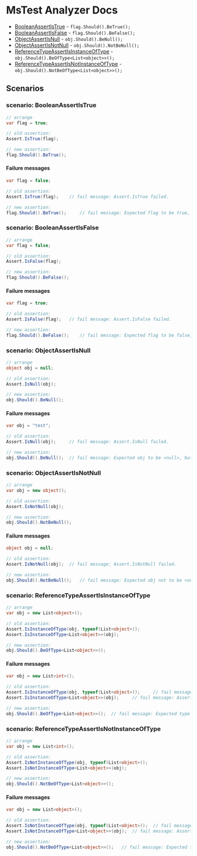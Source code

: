 <!--
This is a generated file, please edit src\FluentAssertions.Analyzers.FluentAssertionAnalyzerDocsGenerator\DocsGenerator.cs to change the contents
-->

# MsTest Analyzer Docs

- [BooleanAssertIsTrue](#scenario-booleanassertistrue) - `flag.Should().BeTrue();`
- [BooleanAssertIsFalse](#scenario-booleanassertisfalse) - `flag.Should().BeFalse();`
- [ObjectAssertIsNull](#scenario-objectassertisnull) - `obj.Should().BeNull();`
- [ObjectAssertIsNotNull](#scenario-objectassertisnotnull) - `obj.Should().NotBeNull();`
- [ReferenceTypeAssertIsInstanceOfType](#scenario-referencetypeassertisinstanceoftype) - `obj.Should().BeOfType<List<object>>();`
- [ReferenceTypeAssertIsNotInstanceOfType](#scenario-referencetypeassertisnotinstanceoftype) - `obj.Should().NotBeOfType<List<object>>();`


## Scenarios

### scenario: BooleanAssertIsTrue

```cs
// arrange
var flag = true;

// old assertion:
Assert.IsTrue(flag);

// new assertion:
flag.Should().BeTrue();
```

#### Failure messages

```cs
var flag = false;

// old assertion:
Assert.IsTrue(flag); 	// fail message: Assert.IsTrue failed. 

// new assertion:
flag.Should().BeTrue(); 	// fail message: Expected flag to be true, but found False.
```

### scenario: BooleanAssertIsFalse

```cs
// arrange
var flag = false;

// old assertion:
Assert.IsFalse(flag);

// new assertion:
flag.Should().BeFalse();
```

#### Failure messages

```cs
var flag = true;

// old assertion:
Assert.IsFalse(flag); 	// fail message: Assert.IsFalse failed. 

// new assertion:
flag.Should().BeFalse(); 	// fail message: Expected flag to be false, but found True.
```

### scenario: ObjectAssertIsNull

```cs
// arrange
object obj = null;

// old assertion:
Assert.IsNull(obj);

// new assertion:
obj.Should().BeNull();
```

#### Failure messages

```cs
var obj = "test";

// old assertion:
Assert.IsNull(obj); 	// fail message: Assert.IsNull failed. 

// new assertion:
obj.Should().BeNull(); 	// fail message: Expected obj to be <null>, but found "test".
```

### scenario: ObjectAssertIsNotNull

```cs
// arrange
var obj = new object();

// old assertion:
Assert.IsNotNull(obj);

// new assertion:
obj.Should().NotBeNull();
```

#### Failure messages

```cs
object obj = null;

// old assertion:
Assert.IsNotNull(obj); 	// fail message: Assert.IsNotNull failed. 

// new assertion:
obj.Should().NotBeNull(); 	// fail message: Expected obj not to be <null>.
```

### scenario: ReferenceTypeAssertIsInstanceOfType

```cs
// arrange
var obj = new List<object>();

// old assertion:
Assert.IsInstanceOfType(obj, typeof(List<object>));
Assert.IsInstanceOfType<List<object>>(obj);

// new assertion:
obj.Should().BeOfType<List<object>>();
```

#### Failure messages

```cs
var obj = new List<int>();

// old assertion:
Assert.IsInstanceOfType(obj, typeof(List<object>)); 	// fail message: Assert.IsInstanceOfType failed.  Expected type:<System.Collections.Generic.List`1[System.Object]>. Actual type:<System.Collections.Generic.List`1[System.Int32]>.
Assert.IsInstanceOfType<List<object>>(obj); 	// fail message: Assert.IsInstanceOfType failed.  Expected type:<System.Collections.Generic.List`1[System.Object]>. Actual type:<System.Collections.Generic.List`1[System.Int32]>.

// new assertion:
obj.Should().BeOfType<List<object>>(); 	// fail message: Expected type to be System.Collections.Generic.List`1[[System.Object, System.Private.CoreLib, Version=8.0.0.0, Culture=neutral, PublicKeyToken=7cec85d7bea7798e]], but found System.Collections.Generic.List`1[[System.Int32, System.Private.CoreLib, Version=8.0.0.0, Culture=neutral, PublicKeyToken=7cec85d7bea7798e]].
```

### scenario: ReferenceTypeAssertIsNotInstanceOfType

```cs
// arrange
var obj = new List<int>();

// old assertion:
Assert.IsNotInstanceOfType(obj, typeof(List<object>));
Assert.IsNotInstanceOfType<List<object>>(obj);

// new assertion:
obj.Should().NotBeOfType<List<object>>();
```

#### Failure messages

```cs
var obj = new List<object>();

// old assertion:
Assert.IsNotInstanceOfType(obj, typeof(List<object>)); 	// fail message: Assert.IsNotInstanceOfType failed. Wrong Type:<System.Collections.Generic.List`1[System.Object]>. Actual type:<System.Collections.Generic.List`1[System.Object]>. 
Assert.IsNotInstanceOfType<List<object>>(obj); 	// fail message: Assert.IsNotInstanceOfType failed. Wrong Type:<System.Collections.Generic.List`1[System.Object]>. Actual type:<System.Collections.Generic.List`1[System.Object]>. 

// new assertion:
obj.Should().NotBeOfType<List<object>>(); 	// fail message: Expected type not to be [System.Collections.Generic.List`1[[System.Object, System.Private.CoreLib, Version=8.0.0.0, Culture=neutral, PublicKeyToken=7cec85d7bea7798e]], System.Private.CoreLib, Version=8.0.0.0, Culture=neutral, PublicKeyToken=7cec85d7bea7798e], but it is.
```


